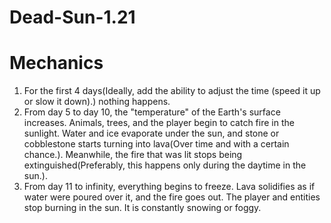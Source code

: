 # Dead-Sun-1.21
# Mechanics

1. For the first 4 days(Ideally, add the ability to adjust the time (speed it up or slow it down).) nothing happens.
2. From day 5 to day 10, the "temperature" of the Earth's surface increases. Animals, trees, and the player begin to catch fire in the sunlight. Water and ice evaporate under the sun, and stone or cobblestone starts turning into lava(Over time and with a certain chance.). Meanwhile, the fire that was lit stops being extinguished(Preferably, this happens only during the daytime in the sun.).
3. From day 11 to infinity, everything begins to freeze. Lava solidifies as if water were poured over it, and the fire goes out. The player and entities stop burning in the sun. It is constantly snowing or foggy.
